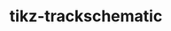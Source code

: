 ---
title: "tikz-trackschematic"
description: "This TikZ library is a toolbox of symbols geared primarily towards creating track schematic for either research or educational purposes. It provides a TikZ frontend to some of the symbols which may be needed to describe situations and layouts in railway operation."
git:
    repository: "https://github.com/railtoolkit/tikz-trackschematic/"
    aboutfile: "README.md"
---